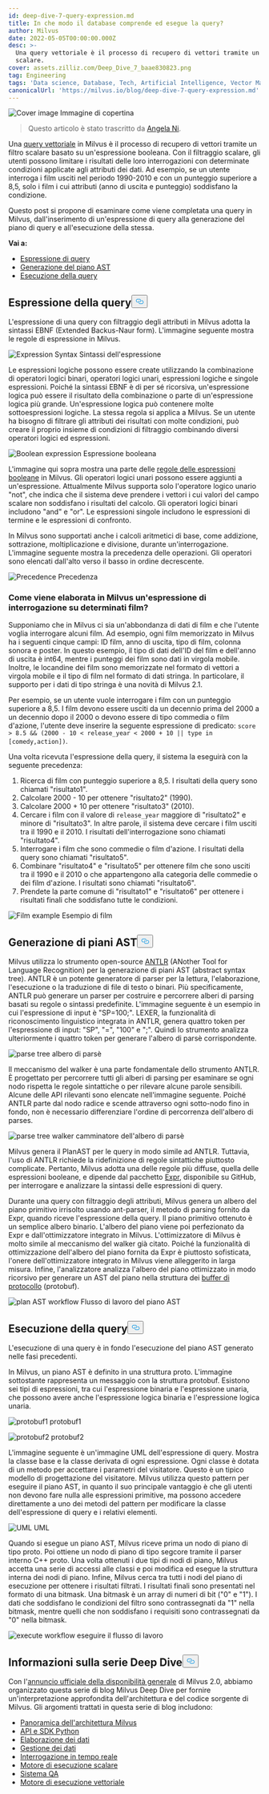 ```yaml
---
id: deep-dive-7-query-expression.md
title: In che modo il database comprende ed esegue la query?
author: Milvus
date: 2022-05-05T00:00:00.000Z
desc: >-
  Una query vettoriale è il processo di recupero di vettori tramite un filtro
  scalare.
cover: assets.zilliz.com/Deep_Dive_7_baae830823.png
tag: Engineering
tags: 'Data science, Database, Tech, Artificial Intelligence, Vector Management'
canonicalUrl: 'https://milvus.io/blog/deep-dive-7-query-expression.md'
---
```

<p>
  
   <span class="img-wrapper"> <img translate="no" src="https://assets.zilliz.com/Deep_Dive_7_baae830823.png" alt="Cover image" class="doc-image" id="cover-image" />
   </span> <span class="img-wrapper"> <span>Immagine di copertina</span> </span></p>
<blockquote>
<p>Questo articolo è stato trascritto da <a href="https://www.linkedin.com/in/yiyun-n-2aa713163/">Angela Ni</a>.</p>
</blockquote>
<p>Una <a href="https://milvus.io/docs/v2.0.x/query.md">query vettoriale</a> in Milvus è il processo di recupero di vettori tramite un filtro scalare basato su un'espressione booleana. Con il filtraggio scalare, gli utenti possono limitare i risultati delle loro interrogazioni con determinate condizioni applicate agli attributi dei dati. Ad esempio, se un utente interroga i film usciti nel periodo 1990-2010 e con un punteggio superiore a 8,5, solo i film i cui attributi (anno di uscita e punteggio) soddisfano la condizione.</p>
<p>Questo post si propone di esaminare come viene completata una query in Milvus, dall'inserimento di un'espressione di query alla generazione del piano di query e all'esecuzione della stessa.</p>
<p><strong>Vai a:</strong></p>
<ul>
<li><a href="#Query-expression">Espressione di query</a></li>
<li><a href="#Plan-AST-generation">Generazione del piano AST</a></li>
<li><a href="#Query-execution">Esecuzione della query</a></li>
</ul>
<h2 id="Query-expression" class="common-anchor-header">Espressione della query<button data-href="#Query-expression" class="anchor-icon" translate="no">
      <svg translate="no"
        aria-hidden="true"
        focusable="false"
        height="20"
        version="1.1"
        viewBox="0 0 16 16"
        width="16"
      >
        <path
          fill="#0092E4"
          fill-rule="evenodd"
          d="M4 9h1v1H4c-1.5 0-3-1.69-3-3.5S2.55 3 4 3h4c1.45 0 3 1.69 3 3.5 0 1.41-.91 2.72-2 3.25V8.59c.58-.45 1-1.27 1-2.09C10 5.22 8.98 4 8 4H4c-.98 0-2 1.22-2 2.5S3 9 4 9zm9-3h-1v1h1c1 0 2 1.22 2 2.5S13.98 12 13 12H9c-.98 0-2-1.22-2-2.5 0-.83.42-1.64 1-2.09V6.25c-1.09.53-2 1.84-2 3.25C6 11.31 7.55 13 9 13h4c1.45 0 3-1.69 3-3.5S14.5 6 13 6z"
        ></path>
      </svg>
    </button></h2><p>L'espressione di una query con filtraggio degli attributi in Milvus adotta la sintassi EBNF (Extended Backus-Naur form). L'immagine seguente mostra le regole di espressione in Milvus.</p>
<p>
  
   <span class="img-wrapper"> <img translate="no" src="https://assets.zilliz.com/Expression_Syntax_966493a5be.png" alt="Expression Syntax" class="doc-image" id="expression-syntax" />
   </span> <span class="img-wrapper"> <span>Sintassi dell'espressione</span> </span></p>
<p>Le espressioni logiche possono essere create utilizzando la combinazione di operatori logici binari, operatori logici unari, espressioni logiche e singole espressioni. Poiché la sintassi EBNF è di per sé ricorsiva, un'espressione logica può essere il risultato della combinazione o parte di un'espressione logica più grande. Un'espressione logica può contenere molte sottoespressioni logiche. La stessa regola si applica a Milvus. Se un utente ha bisogno di filtrare gli attributi dei risultati con molte condizioni, può creare il proprio insieme di condizioni di filtraggio combinando diversi operatori logici ed espressioni.</p>
<p>
  
   <span class="img-wrapper"> <img translate="no" src="https://assets.zilliz.com/Boolean_expression_1_dce12f8483.png" alt="Boolean expression" class="doc-image" id="boolean-expression" />
   </span> <span class="img-wrapper"> <span>Espressione booleana</span> </span></p>
<p>L'immagine qui sopra mostra una parte delle <a href="https://milvus.io/docs/v2.0.x/boolean.md">regole delle espressioni booleane</a> in Milvus. Gli operatori logici unari possono essere aggiunti a un'espressione. Attualmente Milvus supporta solo l'operatore logico unario &quot;not&quot;, che indica che il sistema deve prendere i vettori i cui valori del campo scalare non soddisfano i risultati del calcolo. Gli operatori logici binari includono &quot;and&quot; e &quot;or&quot;. Le espressioni singole includono le espressioni di termine e le espressioni di confronto.</p>
<p>In Milvus sono supportati anche i calcoli aritmetici di base, come addizione, sottrazione, moltiplicazione e divisione, durante un'interrogazione. L'immagine seguente mostra la precedenza delle operazioni. Gli operatori sono elencati dall'alto verso il basso in ordine decrescente.</p>
<p>
  
   <span class="img-wrapper"> <img translate="no" src="https://assets.zilliz.com/Precedence_b8cfbdf17b.png" alt="Precedence" class="doc-image" id="precedence" />
   </span> <span class="img-wrapper"> <span>Precedenza</span> </span></p>
<h3 id="How-a-query-expression-on-certain-films-is-processed-in-Milvus" class="common-anchor-header">Come viene elaborata in Milvus un'espressione di interrogazione su determinati film?</h3><p>Supponiamo che in Milvus ci sia un'abbondanza di dati di film e che l'utente voglia interrogare alcuni film. Ad esempio, ogni film memorizzato in Milvus ha i seguenti cinque campi: ID film, anno di uscita, tipo di film, colonna sonora e poster. In questo esempio, il tipo di dati dell'ID del film e dell'anno di uscita è int64, mentre i punteggi dei film sono dati in virgola mobile. Inoltre, le locandine dei film sono memorizzate nel formato di vettori a virgola mobile e il tipo di film nel formato di dati stringa. In particolare, il supporto per i dati di tipo stringa è una novità di Milvus 2.1.</p>
<p>Per esempio, se un utente vuole interrogare i film con un punteggio superiore a 8,5. I film devono essere usciti da un decennio prima del 2000 a un decennio dopo il 2000 o devono essere di tipo commedia o film d'azione, l'utente deve inserire la seguente espressione di predicato: <code translate="no">score &gt; 8.5 &amp;&amp; (2000 - 10 &lt; release_year &lt; 2000 + 10 || type in [comedy,action])</code>.</p>
<p>Una volta ricevuta l'espressione della query, il sistema la eseguirà con la seguente precedenza:</p>
<ol>
<li>Ricerca di film con punteggio superiore a 8,5. I risultati della query sono chiamati &quot;risultato1&quot;.</li>
<li>Calcolare 2000 - 10 per ottenere "risultato2" (1990).</li>
<li>Calcolare 2000 + 10 per ottenere "risultato3" (2010).</li>
<li>Cercare i film con il valore di <code translate="no">release_year</code> maggiore di &quot;risultato2&quot; e minore di &quot;risultato3&quot;. In altre parole, il sistema deve cercare i film usciti tra il 1990 e il 2010. I risultati dell'interrogazione sono chiamati &quot;risultato4&quot;.</li>
<li>Interrogare i film che sono commedie o film d'azione. I risultati della query sono chiamati &quot;risultato5&quot;.</li>
<li>Combinare "risultato4" e "risultato5" per ottenere film che sono usciti tra il 1990 e il 2010 o che appartengono alla categoria delle commedie o dei film d'azione. I risultati sono chiamati &quot;risultato6&quot;.</li>
<li>Prendete la parte comune di "risultato1" e "risultato6" per ottenere i risultati finali che soddisfano tutte le condizioni.</li>
</ol>
<p>
  
   <span class="img-wrapper"> <img translate="no" src="https://assets.zilliz.com/Frame_1_16_00972a6e5d.png" alt="Film example" class="doc-image" id="film-example" />
   </span> <span class="img-wrapper"> <span>Esempio di film</span> </span></p>
<h2 id="Plan-AST-generation" class="common-anchor-header">Generazione di piani AST<button data-href="#Plan-AST-generation" class="anchor-icon" translate="no">
      <svg translate="no"
        aria-hidden="true"
        focusable="false"
        height="20"
        version="1.1"
        viewBox="0 0 16 16"
        width="16"
      >
        <path
          fill="#0092E4"
          fill-rule="evenodd"
          d="M4 9h1v1H4c-1.5 0-3-1.69-3-3.5S2.55 3 4 3h4c1.45 0 3 1.69 3 3.5 0 1.41-.91 2.72-2 3.25V8.59c.58-.45 1-1.27 1-2.09C10 5.22 8.98 4 8 4H4c-.98 0-2 1.22-2 2.5S3 9 4 9zm9-3h-1v1h1c1 0 2 1.22 2 2.5S13.98 12 13 12H9c-.98 0-2-1.22-2-2.5 0-.83.42-1.64 1-2.09V6.25c-1.09.53-2 1.84-2 3.25C6 11.31 7.55 13 9 13h4c1.45 0 3-1.69 3-3.5S14.5 6 13 6z"
        ></path>
      </svg>
    </button></h2><p>Milvus utilizza lo strumento open-source <a href="https://www.antlr.org/">ANTLR</a> (ANother Tool for Language Recognition) per la generazione di piani AST (abstract syntax tree). ANTLR è un potente generatore di parser per la lettura, l'elaborazione, l'esecuzione o la traduzione di file di testo o binari. Più specificamente, ANTLR può generare un parser per costruire e percorrere alberi di parsing basati su regole o sintassi predefinite. L'immagine seguente è un esempio in cui l'espressione di input è &quot;SP=100;&quot;. LEXER, la funzionalità di riconoscimento linguistico integrata in ANTLR, genera quattro token per l'espressione di input: &quot;SP&quot;, &quot;=&quot;, &quot;100&quot; e &quot;;&quot;. Quindi lo strumento analizza ulteriormente i quattro token per generare l'albero di parsè corrispondente.</p>
<p>
  
   <span class="img-wrapper"> <img translate="no" src="https://assets.zilliz.com/parse_tree_b2c3fb0b36.png" alt="parse tree" class="doc-image" id="parse-tree" />
   </span> <span class="img-wrapper"> <span>albero di parsè</span> </span></p>
<p>Il meccanismo del walker è una parte fondamentale dello strumento ANTLR. È progettato per percorrere tutti gli alberi di parsing per esaminare se ogni nodo rispetta le regole sintattiche o per rilevare alcune parole sensibili. Alcune delle API rilevanti sono elencate nell'immagine seguente. Poiché ANTLR parte dal nodo radice e scende attraverso ogni sotto-nodo fino in fondo, non è necessario differenziare l'ordine di percorrenza dell'albero di parses.</p>
<p>
  
   <span class="img-wrapper"> <img translate="no" src="https://assets.zilliz.com/parse_tree_walker_9a27942502.png" alt="parse tree walker" class="doc-image" id="parse-tree-walker" />
   </span> <span class="img-wrapper"> <span>camminatore dell'albero di parsè</span> </span></p>
<p>Milvus genera il PlanAST per le query in modo simile ad ANTLR. Tuttavia, l'uso di ANTLR richiede la ridefinizione di regole sintattiche piuttosto complicate. Pertanto, Milvus adotta una delle regole più diffuse, quella delle espressioni booleane, e dipende dal pacchetto <a href="https://github.com/antonmedv/expr">Expr</a>, disponibile su GitHub, per interrogare e analizzare la sintassi delle espressioni di query.</p>
<p>Durante una query con filtraggio degli attributi, Milvus genera un albero del piano primitivo irrisolto usando ant-parser, il metodo di parsing fornito da Expr, quando riceve l'espressione della query. Il piano primitivo ottenuto è un semplice albero binario. L'albero del piano viene poi perfezionato da Expr e dall'ottimizzatore integrato in Milvus. L'ottimizzatore di Milvus è molto simile al meccanismo del walker già citato. Poiché la funzionalità di ottimizzazione dell'albero del piano fornita da Expr è piuttosto sofisticata, l'onere dell'ottimizzatore integrato in Milvus viene alleggerito in larga misura. Infine, l'analizzatore analizza l'albero del piano ottimizzato in modo ricorsivo per generare un AST del piano nella struttura dei <a href="https://developers.google.com/protocol-buffers">buffer di protocollo</a> (protobuf).</p>
<p>
  
   <span class="img-wrapper"> <img translate="no" src="https://assets.zilliz.com/plan_AST_workflow_3e50b7a0d4.png" alt="plan AST workflow" class="doc-image" id="plan-ast-workflow" />
   </span> <span class="img-wrapper"> <span>Flusso di lavoro del piano AST</span> </span></p>
<h2 id="Query-execution" class="common-anchor-header">Esecuzione della query<button data-href="#Query-execution" class="anchor-icon" translate="no">
      <svg translate="no"
        aria-hidden="true"
        focusable="false"
        height="20"
        version="1.1"
        viewBox="0 0 16 16"
        width="16"
      >
        <path
          fill="#0092E4"
          fill-rule="evenodd"
          d="M4 9h1v1H4c-1.5 0-3-1.69-3-3.5S2.55 3 4 3h4c1.45 0 3 1.69 3 3.5 0 1.41-.91 2.72-2 3.25V8.59c.58-.45 1-1.27 1-2.09C10 5.22 8.98 4 8 4H4c-.98 0-2 1.22-2 2.5S3 9 4 9zm9-3h-1v1h1c1 0 2 1.22 2 2.5S13.98 12 13 12H9c-.98 0-2-1.22-2-2.5 0-.83.42-1.64 1-2.09V6.25c-1.09.53-2 1.84-2 3.25C6 11.31 7.55 13 9 13h4c1.45 0 3-1.69 3-3.5S14.5 6 13 6z"
        ></path>
      </svg>
    </button></h2><p>L'esecuzione di una query è in fondo l'esecuzione del piano AST generato nelle fasi precedenti.</p>
<p>In Milvus, un piano AST è definito in una struttura proto. L'immagine sottostante rappresenta un messaggio con la struttura protobuf. Esistono sei tipi di espressioni, tra cui l'espressione binaria e l'espressione unaria, che possono avere anche l'espressione logica binaria e l'espressione logica unaria.</p>
<p>
  
   <span class="img-wrapper"> <img translate="no" src="https://assets.zilliz.com/Protobuf1_232132dcf2.png" alt="protobuf1" class="doc-image" id="protobuf1" />
   </span> <span class="img-wrapper"> <span>protobuf1</span> </span></p>
<p>
  
   <span class="img-wrapper"> <img translate="no" src="https://assets.zilliz.com/protobuf2_193f92f033.png" alt="protobuf2" class="doc-image" id="protobuf2" />
   </span> <span class="img-wrapper"> <span>protobuf2</span> </span></p>
<p>L'immagine seguente è un'immagine UML dell'espressione di query. Mostra la classe base e la classe derivata di ogni espressione. Ogni classe è dotata di un metodo per accettare i parametri del visitatore. Questo è un tipico modello di progettazione del visitatore. Milvus utilizza questo pattern per eseguire il piano AST, in quanto il suo principale vantaggio è che gli utenti non devono fare nulla alle espressioni primitive, ma possono accedere direttamente a uno dei metodi del pattern per modificare la classe dell'espressione di query e i relativi elementi.</p>
<p>
  
   <span class="img-wrapper"> <img translate="no" src="https://assets.zilliz.com/UML_1238bc30e1.png" alt="UML" class="doc-image" id="uml" />
   </span> <span class="img-wrapper"> <span>UML</span> </span></p>
<p>Quando si esegue un piano AST, Milvus riceve prima un nodo di piano di tipo proto. Poi ottiene un nodo di piano di tipo segcore tramite il parser interno C++ proto. Una volta ottenuti i due tipi di nodi di piano, Milvus accetta una serie di accessi alle classi e poi modifica ed esegue la struttura interna dei nodi di piano. Infine, Milvus cerca tra tutti i nodi del piano di esecuzione per ottenere i risultati filtrati. I risultati finali sono presentati nel formato di una bitmask. Una bitmask è un array di numeri di bit ("0" e "1"). I dati che soddisfano le condizioni del filtro sono contrassegnati da "1" nella bitmask, mentre quelli che non soddisfano i requisiti sono contrassegnati da "0" nella bitmask.</p>
<p>
  
   <span class="img-wrapper"> <img translate="no" src="https://assets.zilliz.com/execute_workflow_d89f1ee925.png" alt="execute workflow" class="doc-image" id="execute-workflow" />
   </span> <span class="img-wrapper"> <span>eseguire il flusso di lavoro</span> </span></p>
<h2 id="About-the-Deep-Dive-Series" class="common-anchor-header">Informazioni sulla serie Deep Dive<button data-href="#About-the-Deep-Dive-Series" class="anchor-icon" translate="no">
      <svg translate="no"
        aria-hidden="true"
        focusable="false"
        height="20"
        version="1.1"
        viewBox="0 0 16 16"
        width="16"
      >
        <path
          fill="#0092E4"
          fill-rule="evenodd"
          d="M4 9h1v1H4c-1.5 0-3-1.69-3-3.5S2.55 3 4 3h4c1.45 0 3 1.69 3 3.5 0 1.41-.91 2.72-2 3.25V8.59c.58-.45 1-1.27 1-2.09C10 5.22 8.98 4 8 4H4c-.98 0-2 1.22-2 2.5S3 9 4 9zm9-3h-1v1h1c1 0 2 1.22 2 2.5S13.98 12 13 12H9c-.98 0-2-1.22-2-2.5 0-.83.42-1.64 1-2.09V6.25c-1.09.53-2 1.84-2 3.25C6 11.31 7.55 13 9 13h4c1.45 0 3-1.69 3-3.5S14.5 6 13 6z"
        ></path>
      </svg>
    </button></h2><p>Con l'<a href="https://milvus.io/blog/2022-1-25-annoucing-general-availability-of-milvus-2-0.md">annuncio ufficiale della disponibilità generale</a> di Milvus 2.0, abbiamo organizzato questa serie di blog Milvus Deep Dive per fornire un'interpretazione approfondita dell'architettura e del codice sorgente di Milvus. Gli argomenti trattati in questa serie di blog includono:</p>
<ul>
<li><a href="https://milvus.io/blog/deep-dive-1-milvus-architecture-overview.md">Panoramica dell'architettura Milvus</a></li>
<li><a href="https://milvus.io/blog/deep-dive-2-milvus-sdk-and-api.md">API e SDK Python</a></li>
<li><a href="https://milvus.io/blog/deep-dive-3-data-processing.md">Elaborazione dei dati</a></li>
<li><a href="https://milvus.io/blog/deep-dive-4-data-insertion-and-data-persistence.md">Gestione dei dati</a></li>
<li><a href="https://milvus.io/blog/deep-dive-5-real-time-query.md">Interrogazione in tempo reale</a></li>
<li><a href="https://milvus.io/blog/deep-dive-7-query-expression.md">Motore di esecuzione scalare</a></li>
<li><a href="https://milvus.io/blog/deep-dive-6-oss-qa.md">Sistema QA</a></li>
<li><a href="https://milvus.io/blog/deep-dive-8-knowhere.md">Motore di esecuzione vettoriale</a></li>
</ul>
